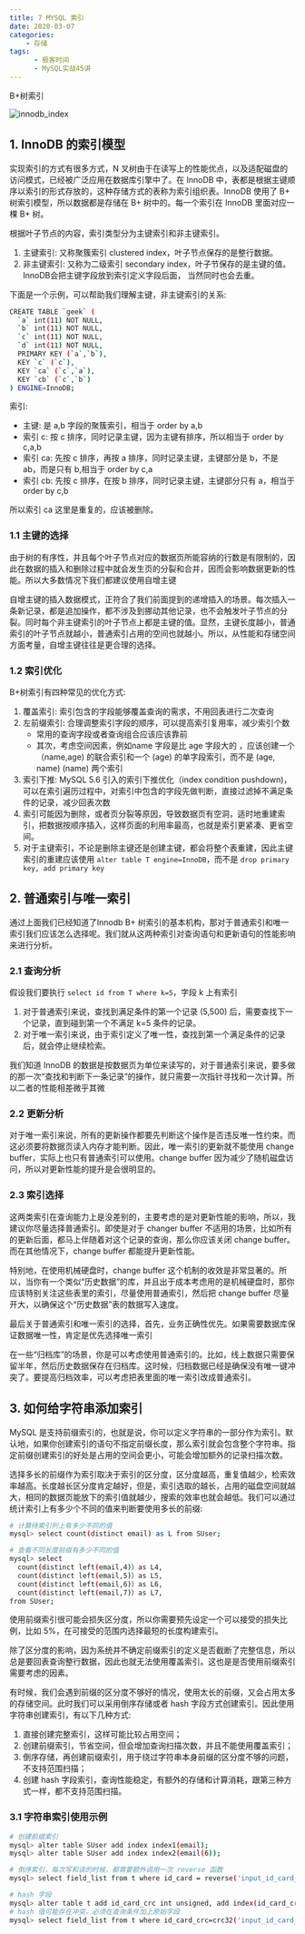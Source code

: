 ```yaml
---
title: 7 MYSQL 索引
date: 2020-03-07
categories:
    - 存储
tags:
	  - 极客时间
	  - MySQL实战45讲
---
```


B+树索引

<!-- more -->

![innodb_index](/images/mysql/MySQL45讲/innodb_index.png)


## 1. InnoDB 的索引模型
实现索引的方式有很多方式，N 叉树由于在读写上的性能优点，以及适配磁盘的访问模式，已经被广泛应用在数据库引擎中了。在 InnoDB 中，表都是根据主键顺序以索引的形式存放的，这种存储方式的表称为索引组织表。InnoDB 使用了 B+ 树索引模型，所以数据都是存储在 B+ 树中的。每一个索引在 InnoDB 里面对应一棵 B+ 树。

根据叶子节点的内容，索引类型分为主键索引和非主键索引。
1. 主键索引: 又称聚簇索引 clustered index，叶子节点保存的是整行数据。
2. 非主键索引: 又称为二级索引 secondary index，叶子节保存的是主键的值。InnoDB会把主键字段放到索引定义字段后面，
当然同时也会去重。

下面是一个示例，可以帮助我们理解主键，非主键索引的关系: 
```bash
CREATE TABLE `geek` (
  `a` int(11) NOT NULL,
  `b` int(11) NOT NULL,
  `c` int(11) NOT NULL,
  `d` int(11) NOT NULL,
  PRIMARY KEY (`a`,`b`),
  KEY `c` (`c`),
  KEY `ca` (`c`,`a`),
  KEY `cb` (`c`,`b`)
) ENGINE=InnoDB;
```
索引:
- 主键: 是 a,b 字段的聚簇索引，相当于 order by a,b
- 索引 c:  按 c 排序，同时记录主键，因为主键有排序，所以相当于 order by c,a,b
- 索引 ca: 先按 c 排序，再按 a 排序，同时记录主键，主键部分是 b，不是 ab，而是只有 b,相当于 order by c,a
- 索引 cb: 先按 c 排序，在按 b 排序，同时记录主键，主键部分只有 a，相当于 order by c,b

所以索引 ca 这里是重复的，应该被删除。

### 1.1 主键的选择
由于树的有序性，并且每个叶子节点对应的数据页所能容纳的行数是有限制的，因此在数据的插入和删除过程中就会发生页的分裂和合并，因而会影响数据更新的性能。所以大多数情况下我们都建议使用自增主键

自增主键的插入数据模式，正符合了我们前面提到的递增插入的场景。每次插入一条新记录，都是追加操作，都不涉及到挪动其他记录，也不会触发叶子节点的分裂。同时每个非主键索引的叶子节点上都是主键的值。显然，主键长度越小，普通索引的叶子节点就越小，普通索引占用的空间也就越小。所以，从性能和存储空间方面考量，自增主键往往是更合理的选择。

### 1.2 索引优化
B+树索引有四种常见的优化方式:
1. 覆盖索引: 索引包含的字段能够覆盖查询的需求，不用回表进行二次查询
2. 左前缀索引: 合理调整索引字段的顺序，可以提高索引复用率，减少索引个数
	- 常用的查询字段或者查询组合应该应该靠前
	- 其次，考虑空间因素，例如name 字段是比 age 字段大的 ，应该创建一个（name,age) 的联合索引和一个 (age) 的单字段索引，而不是 (age, name) (name) 两个索引
3. 索引下推:  MySQL 5.6 引入的索引下推优化（index condition pushdown)， 可以在索引遍历过程中，对索引中包含的字段先做判断，直接过滤掉不满足条件的记录，减少回表次数
4. 索引可能因为删除，或者页分裂等原因，导致数据页有空洞，适时地重建索引，把数据按顺序插入，这样页面的利用率最高，也就是索引更紧凑、更省空间。
5. 对于主键索引，不论是删除主键还是创建主键，都会将整个表重建，因此主键索引的重建应该使用 `alter table T engine=InnoDB`，而不是 `drop primary key, add primary key`


## 2. 普通索引与唯一索引
通过上面我们已经知道了Innodb B+ 树索引的基本机构，那对于普通索引和唯一索引我们应该怎么选择呢。我们就从这两种索引对查询语句和更新语句的性能影响来进行分析。

### 2.1 查询分析
假设我们要执行 `select id from T where k=5`，字段 k 上有索引
1. 对于普通索引来说，查找到满足条件的第一个记录 (5,500) 后，需要查找下一个记录，直到碰到第一个不满足 k=5 条件的记录。
2. 对于唯一索引来说，由于索引定义了唯一性，查找到第一个满足条件的记录后，就会停止继续检索。

我们知道 InnoDB 的数据是按数据页为单位来读写的，对于普通索引来说，要多做的那一次“查找和判断下一条记录”的操作，就只需要一次指针寻找和一次计算。所以二者的性能相差微乎其微

### 2.2 更新分析
对于唯一索引来说，所有的更新操作都要先判断这个操作是否违反唯一性约束。而这必须要将数据页读入内存才能判断。因此，唯一索引的更新就不能使用 change buffer，实际上也只有普通索引可以使用。change buffer 因为减少了随机磁盘访问，所以对更新性能的提升是会很明显的。

### 2.3 索引选择
这两类索引在查询能力上是没差别的，主要考虑的是对更新性能的影响，所以，我建议你尽量选择普通索引。即使是对于 changer buffer 不适用的场景，比如所有的更新后面，都马上伴随着对这个记录的查询，那么你应该关闭 change buffer。而在其他情况下，change buffer 都能提升更新性能。

特别地，在使用机械硬盘时，change buffer 这个机制的收效是非常显著的。所以，当你有一个类似“历史数据”的库，并且出于成本考虑用的是机械硬盘时，那你应该特别关注这些表里的索引，尽量使用普通索引，然后把 change buffer 尽量开大，以确保这个“历史数据”表的数据写入速度。

最后关于普通索引和唯一索引的选择，首先，业务正确性优先。如果需要数据库保证数据唯一性，肯定是优先选择唯一索引

在一些“归档库”的场景，你是可以考虑使用普通索引的。比如，线上数据只需要保留半年，然后历史数据保存在归档库。这时候，归档数据已经是确保没有唯一键冲突了。要提高归档效率，可以考虑把表里面的唯一索引改成普通索引。


## 3. 如何给字符串添加索引
MySQL 是支持前缀索引的，也就是说，你可以定义字符串的一部分作为索引。默认地，如果你创建索引的语句不指定前缀长度，那么索引就会包含整个字符串。指定前缀创建索引的好处是占用的空间会更小，可能会增加额外的记录扫描次数。

选择多长的前缀作为索引取决于索引的区分度，区分度越高，重复值越少，检索效率越高。长度越长区分度肯定越好，但是，索引选取的越长，占用的磁盘空间就越大，相同的数据页能放下的索引值就越少，搜索的效率也就会越低。我们可以通过统计索引上有多少个不同的值来判断要使用多长的前缀: 

```bash
# 计算待索引列上有多少不同的值
mysql> select count(distinct email) as L from SUser;

# 查看不同长度前缀有多少不同的值
mysql> select 
  count(distinct left(email,4)）as L4,
  count(distinct left(email,5)）as L5,
  count(distinct left(email,6)）as L6,
  count(distinct left(email,7)）as L7,
from SUser;
```

使用前缀索引很可能会损失区分度，所以你需要预先设定一个可以接受的损失比例，比如 5%，在可接受的范围内选择最短的长度构建索引。

除了区分度的影响，因为系统并不确定前缀索引的定义是否截断了完整信息，所以总是要回表查询整行数据，因此也就无法使用覆盖索引。这也是是否使用前缀索引需要考虑的因素。


有时候，我们会遇到前缀的区分度不够好的情况，使用太长的前缀，又会占用太多的存储空间。此时我们可以采用倒序存储或者 hash 字段方式创建索引。因此使用字符串创建索引，有以下几种方式:
1. 直接创建完整索引，这样可能比较占用空间；
2. 创建前缀索引，节省空间，但会增加查询扫描次数，并且不能使用覆盖索引；
3. 倒序存储，再创建前缀索引，用于绕过字符串本身前缀的区分度不够的问题，不支持范围扫描；
4. 创建 hash 字段索引，查询性能稳定，有额外的存储和计算消耗，跟第三种方式一样，都不支持范围扫描。

### 3.1 字符串索引使用示例
```bash
# 创建前缀索引
mysql> alter table SUser add index index1(email);
mysql> alter table SUser add index index2(email(6));

# 倒序索引，每次写和读的时候，都需要额外调用一次 reverse 函数
mysql> select field_list from t where id_card = reverse('input_id_card_string');

# hash 字段
mysql> alter table t add id_card_crc int unsigned, add index(id_card_crc);
# hash 值可能存在冲突，必须在查询条件加上原始字段
mysql> select field_list from t where id_card_crc=crc32('input_id_card_string') and id_card='input_id_card_string'
```
